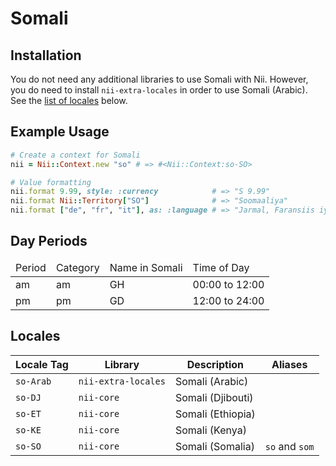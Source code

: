<!-- This file has been generated. Source: languages/_template.md.erb -->

# Somali

## Installation

You do not need any additional libraries to use Somali with Nii.
However, you do need to install `nii-extra-locales` in order to use Somali (Arabic).
See the [list of locales](#locales) below.

## Example Usage

``` ruby
# Create a context for Somali
nii = Nii::Context.new "so" # => #<Nii::Context:so-SO>

# Value formatting
nii.format 9.99, style: :currency            # => "S 9.99"
nii.format Nii::Territory["SO"]              # => "Soomaaliya"
nii.format ["de", "fr", "it"], as: :language # => "Jarmal, Faransiis iyo Talyaani"
```

## Day Periods


<table>
  <thead>
    <tr>
      <td>Period</td>
      <td>Category</td>
      <td>Name in Somali</td>
      <td>Time of Day</td>
    </tr>
  </thead>
  <tbody>
    <tr>
      <td>am</td>
      <td>am</td>
      <td>GH</td>
      <td>00:00 to 12:00</td>
    </tr>
    <tr>
      <td>pm</td>
      <td>pm</td>
      <td>GD</td>
      <td>12:00 to 24:00</td>
    </tr>
  </tbody>
</table>



## Locales

<table>
  <thead>
    <tr>
      <th>Locale Tag</th>
      <th>Library</th>
      <th>Description</th>
      <th>Aliases</th>
    </tr>
  </thead>
  <tbody>
    <tr>
      <td><code>so-Arab</code></td>
      <td><code>nii-extra-locales</code></td>
      <td>Somali (Arabic)</td>
      <td></td>
    </tr>
    <tr>
      <td><code>so-DJ</code></td>
      <td><code>nii-core</code></td>
      <td>Somali (Djibouti)</td>
      <td></td>
    </tr>
    <tr>
      <td><code>so-ET</code></td>
      <td><code>nii-core</code></td>
      <td>Somali (Ethiopia)</td>
      <td></td>
    </tr>
    <tr>
      <td><code>so-KE</code></td>
      <td><code>nii-core</code></td>
      <td>Somali (Kenya)</td>
      <td></td>
    </tr>
    <tr>
      <td><code>so-SO</code></td>
      <td><code>nii-core</code></td>
      <td>Somali (Somalia)</td>
      <td><code>so</code> and <code>som</code></td>
    </tr>
  </tbody>
</table>

